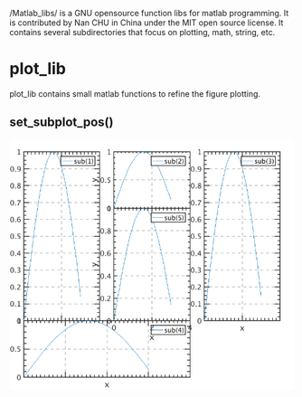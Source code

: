/Matlab_libs/ is a GNU opensource function libs for matlab programming. It is contributed by Nan CHU in China under the MIT open source license. It contains several subdirectories that focus on plotting, math, string, etc.

# plot_lib
plot_lib contains small matlab functions to refine the figure plotting.

## set_subplot_pos()

![set_subplot_pos example](/data/example_figure_set_subplot_pos.png)
